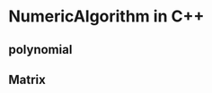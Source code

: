 <!--
 * @Author: your name
 * @Date: 2020-05-08 19:36:03
 * @LastEditTime: 2021-08-23 21:40:21
 * @LastEditors: Please set LastEditors
 * @Description: In User Settings Edit
 * @FilePath: /NumericCal/readme.md
-->
# NumericAlgorithm in C++

## polynomial

## Matrix